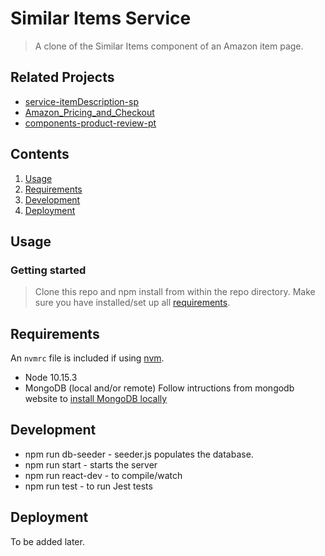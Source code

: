 # Similar Items Service
> A clone of the Similar Items component of an Amazon item page.

## Related Projects
  - [service-itemDescription-sp](https://github.com/byteminds/service-itemDescription-sp)
  - [Amazon_Pricing_and_Checkout](https://github.com/byteminds/Amazon_Pricing_and_Checkout)
  - [components-product-review-pt](https://github.com/byteminds/components-product-review-pt)

## Contents
1. [Usage](#Usage)
2. [Requirements](#Requirements)
3. [Development](#Development)
4. [Deployment](#Deployment)

## Usage
### Getting started
> Clone this repo and npm install from within the repo directory. Make sure you have installed/set up all [requirements](#Requirements).

## Requirements
An `nvmrc` file is included if using [nvm](https://github.com/creationix/nvm).

- Node 10.15.3
- MongoDB (local and/or remote) Follow intructions from mongodb website to [install MongoDB locally](https://docs.mongodb.com/guides/server/install/)

## Development
- npm run db-seeder - seeder.js populates the database.
- npm run start - starts the server
- npm run react-dev - to compile/watch
- npm run test - to run Jest tests

## Deployment
To be added later.

